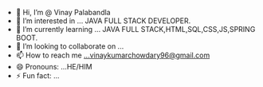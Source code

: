 - 👋 Hi, I’m @ Vinay Palabandla
- 👀 I’m interested in ... JAVA FULL STACK DEVELOPER.
- 🌱 I’m currently learning ... JAVA FULL STACK,HTML,SQL,CSS,JS,SPRING BOOT.
- 💞️ I’m looking to collaborate on ...
- 📫 How to reach me ...vinaykumarchowdary96@gmail.com
- 😄 Pronouns: ...HE/HIM
- ⚡ Fun fact: ...

<!---
vinaykumarchowdari/vinaykumarchowdari is a ✨ special ✨ repository because its `README.md` (this file) appears on your GitHub profile.
You can click the Preview link to take a look at your changes.
--->
